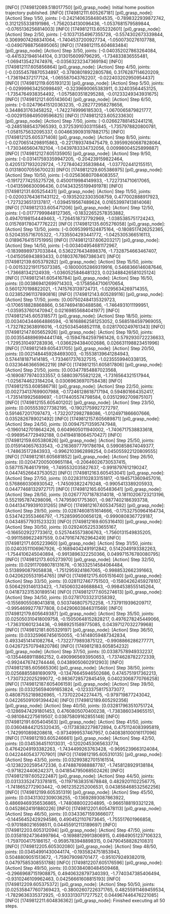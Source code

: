 [INFO] [1749812089.518017750] [pi0_grasp_node]: Initial home position trajectory published.
[INFO] [1749812111.605267181] [pi0_grasp_node]: [Action] Step 1/50, joints: [-0.24214063584804535, -0.7898322939872742, 0.3121255338191986, -1.7562034130096436, -1.0537681579589844, -0.0765136256814003]
[INFO] [1749812113.605232601] [pi0_grasp_node]: [Action] Step 2/50, joints: [-0.10371354967355728, -0.5574302673339844, 0.30699074268341064, -1.7404537200927734, -1.0500730276107788, -0.04907988756895065]
[INFO] [1749812115.604683484] [pi0_grasp_node]: [Action] Step 3/50, joints: [-0.040352027863264084, -0.4415321946144104, 0.3130156099796295, -1.734833836555481, -1.0694135427474976, -0.03563232347369194]
[INFO] [1749812117.605856864] [pi0_grasp_node]: [Action] Step 4/50, joints: [-0.03554578870534897, -0.37808018922805786, 0.3176287114620209, -1.736194372177124, -1.065587043762207, -0.022403202950954437]
[INFO] [1749812119.605193123] [pi0_grasp_node]: [Action] Step 5/50, joints: [-0.029999634250998497, -0.3239690065383911, 0.32403564453125, -1.7354764938354492, -1.0575803518295288, -0.01233249343931675]
[INFO] [1749812121.605143604] [pi0_grasp_node]: [Action] Step 6/50, joints: [-0.024796415120363235, -0.282772958278656, 0.3448631763458252, -1.7422749996185303, -1.0670065879821777, -0.0029159849509596825]
[INFO] [1749812123.605233630] [pi0_grasp_node]: [Action] Step 7/50, joints: [-0.026627881452441216, -0.24851885437965393, 0.37253910303115845, -1.7357978820800781, -1.0581575632095337, 0.0046639093197882175]
[INFO] [1749812125.605371408] [pi0_grasp_node]: [Action] Step 8/50, joints: [-0.02706514298915863, -0.2217893749475479, 0.39599260687828064, -1.7303465604782104, -1.0439783334732056, 0.00998004525899887]
[INFO] [1749812127.605135905] [pi0_grasp_node]: [Action] Step 9/50, joints: [-0.031417593359947205, -0.204239159822464, 0.42051371932029724, -1.7278404235839844, -1.0377024412155151, 0.01318007055670023]
[INFO] [1749812129.605386975] [pi0_grasp_node]: [Action] Step 10/50, joints: [-0.025636807084083557, -0.19172774255275726, 0.4500119984149933, -1.7227314710617065, -1.0413596630096436, 0.014343255199491978]
[INFO] [1749812131.605254431] [pi0_grasp_node]: [Action] Step 11/50, joints: [-0.020037643611431122, -0.19352023303508759, 0.477002888917923, -1.7273236513137817, -1.0394519567489624, 0.01653997413814068]
[INFO] [1749812133.605471206] [pi0_grasp_node]: [Action] Step 12/50, joints: [-0.01777999848127365, -0.18322652578353882, 0.49470198154449463, -1.7264518737792969, -1.0385385751724243, 0.015769178047776222]
[INFO] [1749812135.605276058] [pi0_grasp_node]: [Action] Step 13/50, joints: [-0.00953991524875164, -0.1808517426252365, 0.5204355716705322, -1.7335504293441772, -1.0425305366516113, 0.01896764151751995]
[INFO] [1749812137.606203217] [pi0_grasp_node]: [Action] Step 14/50, joints: [-0.003404954681172967, -0.18398989737033844, 0.5362276434898376, -1.7328754663467407, -1.0415056943893433, 0.01803767867386341]
[INFO] [1749812139.605379282] [pi0_grasp_node]: [Action] Step 15/50, joints: [-0.0015322191175073385, -0.18000052869319916, 0.5468366146087646, -1.736681342124939, -1.0360525846481323, 0.023488426581025124]
[INFO] [1749812141.605416784] [pi0_grasp_node]: [Action] Step 16/50, joints: [0.003869412699714303, -0.17585647106170654, 0.5601270198822021, -1.7415763139724731, -1.0295634269714355, 0.023852961137890816]
[INFO] [1749812143.605289116] [pi0_grasp_node]: [Action] Step 17/50, joints: [0.007502484135329723, -0.1706518828868866, 0.5674694180488586, -1.7464931011199951, -1.0359537601470947, 0.02169855684041977]
[INFO] [1749812145.605318577] [pi0_grasp_node]: [Action] Step 18/50, joints: [0.003404344664886594, -0.16168862581253052, 0.5685184597969055, -1.7327823638916016, -1.0250345468521118, 0.0281700249761343]
[INFO] [1749812147.605652926] [pi0_grasp_node]: [Action] Step 19/50, joints: [0.0035548896994441748, -0.15947842597961426, 0.5792930722236633, -1.7295310497283936, -1.0366294384002686, 0.026631198823451996]
[INFO] [1749812149.605431705] [pi0_grasp_node]: [Action] Step 20/50, joints: [0.0021484459284693003, -0.15538139641284943, 0.5744181871414185, -1.7334617376327515, -1.0235559940338135, 0.03236463665962219]
[INFO] [1749812151.605817806] [pi0_grasp_node]: [Action] Step 21/50, joints: [0.003477854887023568, -0.16908779740333557, 0.588039755821228, -1.7316564321517944, -1.0256744623184204, 0.03069636970758438]
[INFO] [1749812153.608586718] [pi0_grasp_node]: [Action] Step 22/50, joints: [0.002734137699007988, -0.17246128618717194, 0.594801664352417, -1.7351419925689697, -1.0174405574798584, 0.03512992709875107]
[INFO] [1749812155.605401202] [pi0_grasp_node]: [Action] Step 23/50, joints: [0.0055539277382195, -0.19021759927272797, 0.5914672017097473, -1.7322072982788086, -1.0124971866607666, 0.0352826789021492]
[INFO] [1749812157.605689871] [pi0_grasp_node]: [Action] Step 24/50, joints: [0.009475713595747948, -0.19601427018642426, 0.6049605011940002, -1.7406717538833618, -0.9989547729492188, 0.04194818064570427]
[INFO] [1749812159.605380826] [pi0_grasp_node]: [Action] Step 25/50, joints: [0.0159140657633543, -0.21636977791786194, 0.5990858674049377, -1.748635172843933, -0.9962103962898254, 0.045055922120809555]
[INFO] [1749812161.605681852] [pi0_grasp_node]: [Action] Step 26/50, joints: [0.020472005009651184, -0.20646026730537415, 0.5871157646179199, -1.7495532035827637, -0.9918797612190247, 0.04474526643753052]
[INFO] [1749812163.605453041] [pi0_grasp_node]: [Action] Step 27/50, joints: [0.022831102833151817, -0.1945713609457016, 0.5768660306930542, -1.745093822479248, -0.9905413389205933, 0.04477468132972717]
[INFO] [1749812165.605483641] [pi0_grasp_node]: [Action] Step 28/50, joints: [0.026777071878314018, -0.18110206723213196, 0.5521957874298096, -1.747959017753601, -0.9877402186393738, 0.044134799391031265]
[INFO] [1749812167.605347582] [pi0_grasp_node]: [Action] Step 29/50, joints: [0.02874608151614666, -0.17532750964164734, 0.5347423553466797, -1.7528599500656128, -0.9990808367729187, 0.04348577931523323]
[INFO] [1749812169.605316410] [pi0_grasp_node]: [Action] Step 30/50, joints: [0.029240522533655167, -0.1665029227733612, 0.5257445573806763, -1.7560131549835205, -0.9911589622497559, 0.04791674762964249]
[INFO] [1749812171.605223960] [pi0_grasp_node]: [Action] Step 31/50, joints: [0.02403511106967926, -0.16894042491912842, 0.5142049193382263, -1.7544106245040894, -0.9913896322250366, 0.049971576780080795]
[INFO] [1749812173.605273970] [pi0_grasp_node]: [Action] Step 32/50, joints: [0.029117098078131676, -0.16332514584064484, 0.5138990879058838, -1.7512959241867065, -0.9988532662391663, 0.04206205531954765]
[INFO] [1749812175.605151640] [pi0_grasp_node]: [Action] Step 33/50, joints: [0.0281127467751503, -0.15804262459278107, 0.5064293146133423, -1.7450603246688843, -0.9984538555145264, 0.041873231530189514]
[INFO] [1749812177.605274613] [pi0_grasp_node]: [Action] Step 34/50, joints: [0.027817033231258392, -0.15569055080413818, 0.5037468075752258, -1.7379119396209717, -0.9954699277877808, 0.04290603846311569]
[INFO] [1749812179.605649387] [pi0_grasp_node]: [Action] Step 35/50, joints: [0.025050310418009758, -0.15050648152828217, 0.4976278245449066, -1.736310601234436, -0.9889251589775085, 0.04397127032279968]
[INFO] [1749812181.605329197] [pi0_grasp_node]: [Action] Step 36/50, joints: [0.033259667456150055, -0.14148059487342834, 0.49334514141082764, -1.7322779893875122, -0.9908866286277771, 0.042672570794820786]
[INFO] [1749812183.605854232] [pi0_grasp_node]: [Action] Step 37/50, joints: [0.03387578949332237, -0.13544689118862152, 0.4909965693950653, -1.7374628782272339, -0.9924476742744446, 0.04389050602912903]
[INFO] [1749812185.605665306] [pi0_grasp_node]: [Action] Step 38/50, joints: [0.02568855881690979, -0.13476645946502686, 0.4745751917362213, -1.7307322025299072, -0.9836728572845459, 0.04023068770766258]
[INFO] [1749812187.605406159] [pi0_grasp_node]: [Action] Step 39/50, joints: [0.033256594091653824, -0.12333758175373077, 0.48087552189826965, -1.737022042274475, -0.979719877243042, 0.042265091091394424]
[INFO] [1749812189.605292356] [pi0_grasp_node]: [Action] Step 40/50, joints: [0.032817963510751724, -0.12869474291801453, 0.4760805070400238, -1.7383860349655151, -0.9810842275619507, 0.03875809162855148]
[INFO] [1749812191.605404563] [pi0_grasp_node]: [Action] Step 41/50, joints: [0.036048442125320435, -0.11738382279872894, 0.4751124083995819, -1.7429910898208618, -0.9734999537467957, 0.040838100016117096]
[INFO] [1749812193.605246661] [pi0_grasp_node]: [Action] Step 42/50, joints: [0.0345364511013031, -0.12020453065633774, 0.47642049193382263, -1.7434499263763428, -0.9695239663124084, 0.04224405437707901]
[INFO] [1749812195.605310135] [pi0_grasp_node]: [Action] Step 43/50, joints: [0.032993827015161514, -0.12382202595472336, 0.4748876988887787, -1.7458128929138184, -0.9718224406242371, 0.041854795068502426]
[INFO] [1749812197.605222487] [pi0_grasp_node]: [Action] Step 44/50, joints: [0.031333524733781815, -0.11971638351678848, 0.4829201102256775, -1.7418652772903442, -0.9612352252006531, 0.043858468532562256]
[INFO] [1749812199.605351319] [pi0_grasp_node]: [Action] Step 45/50, joints: [0.03431302309036255, -0.13692893087863922, 0.48669469356536865, -1.748088002204895, -0.9665188193321228, 0.04528624191880226]
[INFO] [1749812201.605478113] [pi0_grasp_node]: [Action] Step 46/50, joints: [0.03433671593666077, -0.14456452429294586, 0.4904521107673645, -1.755517601966858, -0.9701880216598511, 0.04455912113189697]
[INFO] [1749812203.605312094] [pi0_grasp_node]: [Action] Step 47/50, joints: [0.035819247364997864, -0.16988129913806915, 0.49849051237106323, -1.7597004175186157, -0.9595783948898315, 0.04790458828210831]
[INFO] [1749812205.605302080] [pi0_grasp_node]: [Action] Step 48/50, joints: [0.03454991430044174, -0.1935824751853943, 0.5048809051513672, -1.759079098701477, -0.951079249382019, 0.04797585308551788]
[INFO] [1749812207.605176596] [pi0_grasp_node]: [Action] Step 49/50, joints: [0.030384080484509468, -0.29669687151908875, 0.49406328797340393, -1.7740347385406494, -0.9310246109962463, 0.04256661608815193]
[INFO] [1749812209.605375372] [pi0_grasp_node]: [Action] Step 50/50, joints: [0.025358477607369423, -0.38002607226371765, 0.48255911469459534, -1.7829636335372925, -0.9333130717277527, 0.044967446476221085]
[INFO] [1749812211.604836362] [pi0_grasp_node]: Finished executing all 50 steps.